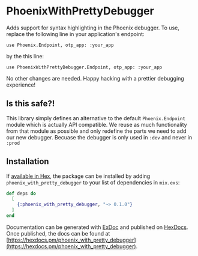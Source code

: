 # PhoenixWithPrettyDebugger

Adds support for syntax highlighting in the Phoenix debugger.
To use, replace the following line in your application's endpoint:

```
use Phoenix.Endpoint, otp_app: :your_app
```

by the this line:

```
use PhoenixWithPrettyDebugger.Endpoint, otp_app: :your_app
```

No other changes are needed.
Happy hacking with a prettier debugging experience!

## Is this safe?!

This library simply defines an alternative to the default `Phoenix.Endpoint` module which is actually API compatible. We reuse as much functionality from that module as possible and only redefine the parts we need to add our new debugger. Becuase the debugger is only used in `:dev` and never in `:prod`

## Installation

If [available in Hex](https://hex.pm/docs/publish), the package can be installed
by adding `phoenix_with_pretty_debugger` to your list of dependencies in `mix.exs`:

```elixir
def deps do
  [
    {:phoenix_with_pretty_debugger, "~> 0.1.0"}
  ]
end
```

Documentation can be generated with [ExDoc](https://github.com/elixir-lang/ex_doc)
and published on [HexDocs](https://hexdocs.pm). Once published, the docs can
be found at [https://hexdocs.pm/phoenix_with_pretty_debugger](https://hexdocs.pm/phoenix_with_pretty_debugger).


